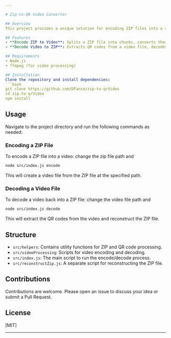 ```yaml
---

# Zip-to-QR Video Converter

## Overview
This project provides a unique solution for encoding ZIP files into a series of QR codes, which are then compiled into a video. It also allows for decoding, where the process is reversed - the video is broken down into QR codes, which are then reassembled into the original ZIP file.

## Features
- **Encode ZIP to Video**: Splits a ZIP file into chunks, converts these chunks into QR codes, and assembles these QR codes into a video file.
- **Decode Video to ZIP**: Extracts QR codes from a video file, decodes them, and reassembles them into the original ZIP file.

## Requirements
- Node.js
- ffmpeg (for video processing)

## Installation
Clone the repository and install dependencies:
```bash
git clone https://github.com/DFanso/zip-to-qrVideo
cd zip-to-qrVideo
npm install
```

## Usage
Navigate to the project directory and run the following commands as needed:

### Encoding a ZIP File
To encode a ZIP file into a video:
change the zip file path and
```bash
node src/index.js encode
```
This will create a video file from the ZIP file at the specified path.

### Decoding a Video File
To decode a video back into a ZIP file:
change the video file path and
```bash
node src/index.js decode
```
This will extract the QR codes from the video and reconstruct the ZIP file.

## Structure
- `src/helpers`: Contains utility functions for ZIP and QR code processing.
- `src/videoProcessing`: Scripts for video encoding and decoding.
- `src/index.js`: The main script to run the encode/decode process.
- `src/reconstructZip.js`: A separate script for reconstructing the ZIP file.

## Contributions
Contributions are welcome. Please open an issue to discuss your idea or submit a Pull Request.

## License
[MIT]

---
```

